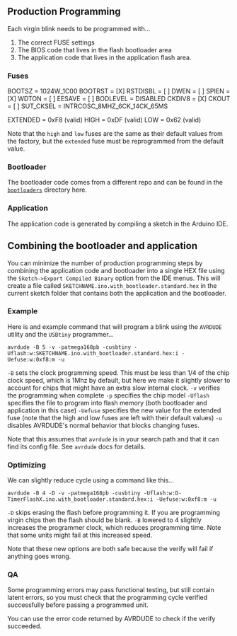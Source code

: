 ## Production Programming 

Each virgin blink needs to be programmed with...

1. The correct FUSE settings
2. The BIOS code that lives in the flash bootloader area
3. The application code that lives in the application flash area.

### Fuses

BOOTSZ = 1024W_1C00
BOOTRST = [X]
RSTDISBL = [ ]
DWEN = [ ]
SPIEN = [X]
WDTON = [ ]
EESAVE = [ ]
BODLEVEL = DISABLED
CKDIV8 = [X]
CKOUT = [ ]
SUT_CKSEL = INTRCOSC_8MHZ_6CK_14CK_65MS

EXTENDED = 0xF8 (valid)
HIGH = 0xDF (valid)
LOW = 0x62 (valid)

Note that the `high` and `low` fuses are the same as their default values from the factory, but the `extended` fuse must be reprogrammed from the default value. 

### Bootloader

The bootloader code comes from a different repo and can be found in the [`bootloaders`](/bootloaders) directory here.

### Application

The application code is generated by compiling a sketch in the Arduino IDE.

## Combining the bootloader and application 

You can minimize the number of production programming steps by combining the application code and bootloader into a single HEX file using the `Sketch->Export Compiled Binary` option from the IDE menus.  This will create a file called `SKETCHNAME.ino.with_bootloader.standard.hex` in the current sketch folder that contains both the application and the bootloader. 

### Example 

Here is and example command that will program a blink using the `AVRDUDE` utility and the  `USBtiny` programmer...

```
avrdude -B 5 -v -patmega168pb -cusbtiny -Uflash:w:SKETCHNAME.ino.with_bootloader.standard.hex:i -Uefuse:w:0xf8:m -u 
```

`-B` sets the clock programming speed. This must be less than 1/4 of the chip clock speed, which is 1Mhz by default, but here we make it slightly slower to account for chips that might have an extra slow internal clock. 
`-v` verifies the programming when complete
`-p` specifies the chip model
`-Uflash` specifies the file to program into flash memory (both bootloader and application in this case)
`-Uefuse` specifies the new value for the extended fuse (note that the high and low fuses are left with their default values)
`-u` disables AVRDUDE's normal behavior that blocks changing fuses.  

Note that this assumes that `avrdude` is in your search path and that it can find its config file. See `avrdude` docs for details. 

### Optimizing

We can slightly reduce cycle using a command like this...

``` 
avrdude -B 4 -D -v -patmega168pb -cusbtiny -Uflash:w:D-TimerFlashX.ino.with_bootloader.standard.hex:i -Uefuse:w:0xf8:m -u
```
 
`-D` skips erasing the flash before programming it. If you are programming virgin chips then the flash should be blank.
`-B` lowered to 4 slightly increases the programmer clock, which reduces programming time. Note that some units might fail at this increased speed. 

Note that these new options are both safe because the verify will fail if anything goes wrong. 

### QA

Some programming errors may pass functional testing, but still contain latent errors, so you must check that the programming cycle verified successfully before passing a programmed unit.

You can use the error code returned by AVRDUDE to check if the verify succeeded.    